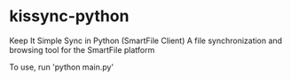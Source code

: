 kissync-python
==============

Keep It Simple Sync in Python (SmartFile Client)
  A file synchronization and browsing tool for the SmartFile platform

To use, run 'python main.py'
